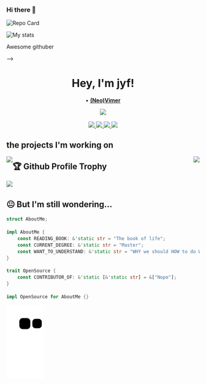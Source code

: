 ### Hi there 👋

<!--
**jyf-111/jyf-111** is a ✨ _special_ ✨ repository because its `README.md` (this file) appears on your GitHub profile.

Here are some ideas to get you started:

- 🔭 I’m currently working on ...
- 🌱 I’m currently learning ...
- 👯 I’m looking to collaborate on ...
- 🤔 I’m looking for help with ...
- 💬 Ask me about ...
- 📫 How to reach me: ...
- 😄 Pronouns: ...
- ⚡ Fun fact: ...
-->

![Repo Card](https://github-readme-stats.vercel.app/api/pin/?username=jyf-111&repo=cpp&bg_color=000000&text_color=718096)

![My stats](https://github-readme-stats.vercel.app/api?username=jyf-111&show_icons=true&icon_color=CE1D2D&text_color=718096&bg_color=000000&hide_title=false)

Awesome githuber

-->

<h1 align="center">
  Hey, I'm jyf!
</h1>

<!-- 
<p align="center">
  <a href="https://reddit.com/user/NTBBloodbath" target="_blank"><img src="https://img.shields.io/badge/Reddit-FF4500?style=for-the-badge&logo=reddit&logoColor=white" alt="Reddit" /></a>
  <a href="https://t.me/NTBBloodbath" target="_blank"><img src="https://img.shields.io/badge/Telegram-2CA5E0?style=for-the-badge&logo=telegram&logoColor=white" alt="Telegram" /></a>
  <a href="https://discord.com/users/387036585033465856" target="_blank"><img src="https://img.shields.io/badge/Discord-7289DA?style=for-the-badge&logo=discord&logoColor=white" alt="Discord" /></a>
</p> 
-->

<!-- 
<div align="center">
    <img height="150" src="images/rock-rock-rock.gif" alt="gif with funny random cat say thank you." />
</div>
-->

<p align="center">
    •
    <b><a href="https://github.com/neovim/neovim">(Neo)Vimer</a></b>

</p>

<p align="center">
<!--     <a href="https://www.rust-lang.org/"> <img src="https://img.shields.io/badge/rust-d07f4f.svg?&style=for-the-badge&logo=rust&logoColor=white"/> </a> -->
<!--     <a href="https://golang.org/"> <img src="https://img.shields.io/badge/go-00ADD8.svg?&style=for-the-badge&logo=go&logoColor=white"/> </a> -->
<!--     <a href="https://elixir-lang.org/"> <img src="https://img.shields.io/badge/elixir-9a3ea8?style=for-the-badge&logo=elixir&logoColor=white"/> </a> -->
<!--     <a href="https://www.python.org/"> <img src="https://img.shields.io/badge/python-3776AB?style=for-the-badge&logo=python&logoColor=white" alt="Python" /> </a> -->
    <a href="https://www.lua.org/"> <img src="https://img.shields.io/badge/lua-2C2D72.svg?&style=for-the-badge&logo=lua&logoColor=white"/> </a>
<!--     <a href="https://www.typescriptlang.org/"> <img src="https://img.shields.io/badge/typescript-007ACC.svg?&style=for-the-badge&logo=typescript&logoColor=white"/> </a> -->
<!--     <a href="https://www.haskell.org/">  <img src="https://img.shields.io/badge/haskell-5D4F85?style=for-the-badge&logo=haskell&logoColor=white" alt="Haskell" /> </a> -->
<!--     <a href="https://crystal-lang.org/"> <img src="https://img.shields.io/badge/crystal-000000?style=for-the-badge&logo=crystal&logoColor=white"/> </a> -->
<!--     <a href="https://www.ruby-lang.org/"> <img src="https://img.shields.io/badge/ruby-CC342D?style=for-the-badge&logo=ruby&logoColor=white" alt="Ruby" /> </a> -->
</p>

<p align="center">
    <a href="https://neovim.io/"> <img src="https://img.shields.io/badge/neovim-%2357A143.svg?&style=for-the-badge&logo=neovim&logoColor=white"/> </a>
    <a href="https://www.archlinux.org/"> <img src="https://img.shields.io/badge/arch-%231793d1.svg?&style=for-the-badge&logo=arch-linux&logoColor=white"/> </a>
    <a href=""> <img src="https://img.shields.io/badge/win11-win11-blue"/> </a>
    <a href="https://github.com/Microsoft/Terminal/"> <img src="https://img.shields.io/badge/wt-%234d4d4d.svg?&style=for-the-badge&logo=windows-terminal&logoColor=white"/> </a>
</p>




<div align="center">
  <!-- <img src="https://octodex.github.com/images/justicetocat.jpg" width="320" height="320"> -->
  <!-- <img align=left src="https://octodex.github.com/images/daftpunktocat-thomas.gif" width="320" height="320"> -->
  <!-- <img align=right src="https://octodex.github.com/images/daftpunktocat-guy.gif" width="320" height="320">  -->
</div>



<!-- ## 🌠[Coding Time](https://wakatime.com/@Younger) -->
## the projects I'm working on

<!-- ![My stats](https://github-readme-stats.vercel.app/api?username=jyf-111&theme=calm&show_icons=true) -->
<!-- ![Top Langs](https://github-readme-stats.vercel.app/api/top-langs/?username=jyf-111&hide=html,css,Jupyter+Notebook,ruby,javascript&theme=calm&langs_count=6) -->

<div>
    <img align="left" src="https://github-readme-stats.vercel.app/api?username=jyf-111&theme=calm&show_icons=true" /> 
    <img align="right" src="https://github-readme-stats.vercel.app/api/top-langs/?username=jyf-111&hide=html,css,Jupyter+Notebook,ruby,javascript&theme=calm&langs_count=6&layout=compact" />
</div> 

## 🏆 Github Profile Trophy
<img src="https://github-profile-trophy.vercel.app/?username=jyf-111&column=6"/>



## 😐 But I'm still wondering...

```rust
struct AboutMe;

impl AboutMe {
    const READING_BOOK: &'static str = "The book of life";
    const CURRENT_DEGREE: &'static str = "Master";
    const WANT_TO_UNDERSTAND: &'static str = "WHY we should HOW to do WHAT";
}

trait OpenSource {
    const CONTRIBUTOR_OF: &'static [&'static str] = &["Nope"];
}

impl OpenSource for AboutMe {}
```

![](https://raw.githubusercontent.com/younger-1/younger-1/output/github-contribution-grid-snake.svg)
